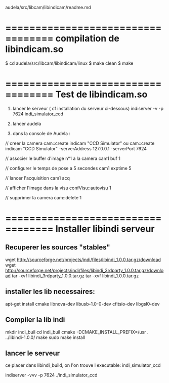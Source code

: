 audela/src/libcam/libindicam/readme.md

==================================
compilation de libindicam.so
================================

$ cd audela/src/libcam/libindicam/linux
$ make clean
$ make


==================================
Test de libindicam.so 
==================================

1) lancer le serveur  ( cf installation du serveur ci-dessous)
indiserver -v -p 7624  indi_simulator_ccd

2) lancer audela 

3) dans la console de Audela :

// creer la camera
cam::create indicam "CCD Simulator" 
ou 
cam::create indicam "CCD Simulator" -serverAddress 127.0.0.1  -serverPort 7624  

// associer le buffer d'image n°1 a la camera
cam1 buf 1

// configurer le temps de pose a 5 secondes
cam1 exptime 5 

// lancer l'acquisition 
cam1 acq 

// afficher l'image dans la visu
confVisu::autovisu 1

// supprimer la camera 
cam::delete 1





==================================
Installer libindi serveur 
===============================


Recuperer les sources "stables"
--------------------------------------------------
wget http://sourceforge.net/projects/indi/files/libindi_1.0.0.tar.gz/download
wget http://sourceforge.net/projects/indi/files/libindi_3rdparty_1.0.0.tar.gz/download
tar -xvf libindi_3rdparty_1.0.0.tar.gz
tar -xvf libindi_1.0.0.tar.gz

installer les lib necessaires:
---------------------------------------
apt-get install cmake  libnova-dev   libusb-1.0-0-dev  cfitsio-dev   libgsl0-dev

Compiler la lib indi
--------------------------
mkdir indi_buil
cd indi_buil
cmake -DCMAKE_INSTALL_PREFIX=/usr . ../libindi-1.0.0/
make
sudo make install

lancer le serveur
----------------------
ce placer dans libindi_build, on l'on trouve l executable: indi_simulator_ccd

indiserver -vvv -p 7624 ./indi_simulator_ccd 

